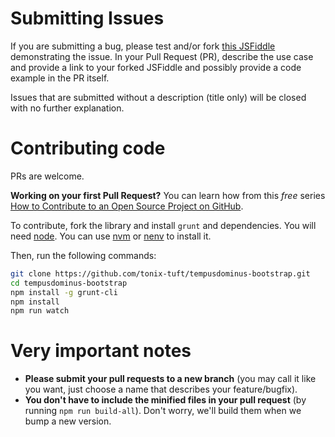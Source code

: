 Submitting Issues
=================

If you are submitting a bug, please test and/or fork [this JSFiddle](https://jsfiddle.net/nmocbjLf/1/) demonstrating the issue.
In your Pull Request (PR), describe the use case and provide a link to your forked JSFiddle and possibly provide a code example in the PR itself.

Issues that are submitted without a description (title only) will be closed with no further explanation.

Contributing code
=================

PRs are welcome.

**Working on your first Pull Request?** You can learn how from this _free_ series [How to Contribute to an Open Source Project on GitHub](https://egghead.io/series/how-to-contribute-to-an-open-source-project-on-github).

To contribute, fork the library and install `grunt` and dependencies. You will need [node](http://nodejs.org/).
You can use [nvm](https://github.com/nvm-sh/nvm) or [nenv](https://github.com/ryuone/nenv) to install it.

Then, run the following commands:

```bash
git clone https://github.com/tonix-tuft/tempusdominus-bootstrap.git
cd tempusdominus-bootstrap
npm install -g grunt-cli
npm install
npm run watch
```

Very important notes
====================

 * **Please submit your pull requests to a new branch** (you may call it like you want, just choose a name that describes your feature/bugfix).
 * **You don't have to include the minified files in your pull request** (by running `npm run build-all`). Don't worry, we'll build them when we bump a new version.
